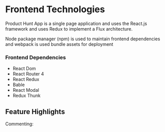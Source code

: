 # Frontend Technologies

Product Hunt App is a single page application and uses the React.js framework and uses Redux to implement a Flux architecture.

Node package manager (npm) is used to maintain frontend dependencies and webpack is used bundle assets for deployment

### Frontend Dependencies

* React Dom
* React Router 4
* React Redux
* Bable
* React Modal
* Redux Thunk

## Feature Highlights

Commenting:

